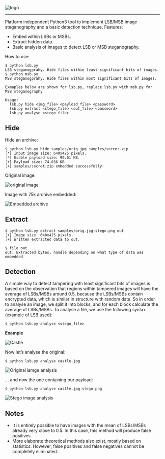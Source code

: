 ![logo](images/logo.png)


----
Platform independent Python3 tool to implement LSB/MSB image steganography and a basic detection technique. Features:

 - Embed within LSBs or MSBs.
 - Extract hidden data.
 - Basic analysis of images to detect LSB or MSB steganography.

How to use:

    $ python lsb.py 
    LSB steganogprahy. Hide files within least significant bits of images.
    $ python msb.py 
    MSB steganogprahy. Hide files within most significant bits of images.
    
    Exmaples below are shown for lsb.py, replace lsb.py with msb.py for MSB steganography
    
    Usage:
      lsb.py hide <img_file> <payload_file> <password>
      lsb.py extract <stego_file> <out_file> <password>
      lsb.py analyse <stego_file>


Hide
----

Hide an archive:

    $ python lsb.py hide samples/orig.jpg samples/secret.zip
    [*] Input image size: 640x425 pixels.
    [*] Usable payload size: 99.61 KB.
    [+] Payload size: 74.636 KB 
    [+] samples/secret.zip embedded successfully!


 
Original image:

![original image](images/orig.jpg)

Image with 75k archive embedded:

![Embedded archive](images/stego.jpg)
 
Extract
-------

    $ python lsb.py extract samples/orig.jpg-stego.png out
    [+] Image size: 640x425 pixels.
    [+] Written extracted data to out.
    
    $ file out 
    out: Extracted bytes, handle depending on what type of data was embedded

Detection
---------

A simple way to detect tampering with least significant bits of images is based on the observation that regions within tampered images will have the average of LSBs/MSBs around 0.5, because the LSBs/MSBs contain encrypted data, which is similar in structure with random data. So in order to analyse an image, we split it into blocks, and for each block calculate the average of LSBs/MSBs. To analyse a file, we use the following syntax (example of LSB used):

    $ python lsb.py analyse <stego_file>

**Example**

![Castle](images/castle.jpg)

Now let’s analyse the original:

    $ python lsb.py analyse castle.jpg

![Original iamge analysis](images/analysis-orig.png)

… and now the one containing  our payload:

    $ python lsb.py analyse castle.jpg-stego.png

![Stego image analysis](images/analysis-stego.png)


Notes
-----
 
 - It is entirely possible to have images with the mean of LSBs/MSBs already very close to 0.5. In this case, this method will produce false positives.
 - More elaborate theoretical methods also exist, mostly based on statistics. However, false positives and false negatives cannot be completely eliminated.

